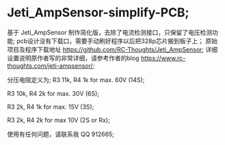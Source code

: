 # Jeti_AmpSensor-simplify-PCB;
基于 Jeti_AmpSensor 制作简化版，去除了电流检测接口，只保留了电压检测功能;
pcb设计没有下载口，需要手动刷好程序以后把328p芯片搬到板子上；
原始项目及程序下载地址 https://github.com/RC-Thoughts/Jeti_AmpSensor;
详细设置说明原作者写的非常详细，请参考作者的blog https://www.rc-thoughts.com/jeti-ampsensor/;

分压电阻定义为;
R3 11k, R4 1k for max. 60V (14S);

R3 10k, R4 2k for max. 30V (6S);

R3 2k, R4 1k for max. 15V (3S);

R3 2k, R4 2k for max 10V (2S or Rx);

使用有任何问题，请联系我 QQ 912665;
